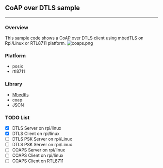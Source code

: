 ## CoAP over DTLS sample
************************

### Overview
This sample code shows a CoAP over DTLS client using mbedTLS on Rpi/Linux or RTL8711 platform.
![coaps.png](https://bitbucket.org/repo/9ppMAA6/images/2269939246-coaps.png)    

### Platform
- posix
- rtl8711

### Library
- [Mbedtls](https://github.com/ARMmbed/mbedtls)
- coap
- JSON

### TODO List
- [x] DTLS Server on rpi/linux
- [x] DTLS Client on rpi/linux
- [ ] DTLS PSK Server on rpi/Linux
- [ ] DTLS PSK Server on rpi/Linux
- [ ] COAPS Server on rpi/linux
- [ ] COAPS Client on rpi/linux
- [ ] COAPS Client on RTL8711